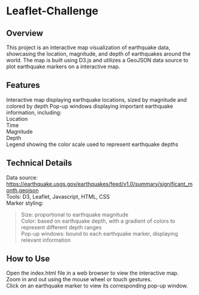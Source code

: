# Leaflet-Challenge

## Overview

This project is an interactive map visualization of earthquake data, showcasing the location, magnitude, and depth of earthquakes around the world. The map is built using D3.js and utilizes a GeoJSON data source to plot earthquake markers on a interactive map.

## Features

Interactive map displaying earthquake locations, sized by magnitude and colored by depth
Pop-up windows displaying important earthquake information, including:  
Location  
Time  
Magnitude  
Depth  
Legend showing the color scale used to represent earthquake depths

## Technical Details

Data source: https://earthquake.usgs.gov/earthquakes/feed/v1.0/summary/significant_month.geojson  
Tools: D3, Leaflet, Javascript, HTML, CSS  
Marker styling:  
> Size: proportional to earthquake magnitude  
> Color: based on earthquake depth, with a gradient of colors to represent different depth ranges  
> Pop-up windows: bound to each earthquake marker, displaying relevant information  

## How to Use

Open the index.html file in a web browser to view the interactive map.  
Zoom in and out using the mouse wheel or touch gestures.  
Click on an earthquake marker to view its corresponding pop-up window.
